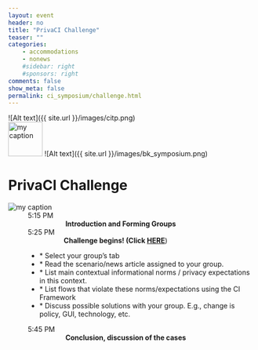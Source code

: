```yaml
---
layout: event
header: no
title: "PrivaCI Challenge"
teaser: ""
categories:
    - accommodations
    - nonews
    #sidebar: right
    #sponsors: right
comments: false
show_meta: false
permalink: ci_symposium/challenge.html
---
```

![Alt text]({{ site.url }}/images/citp.png)
<br/>
<img src="{{ site.url }}/images/DLI_logo.jpg" alt="my caption" style="height: 70px;"/>
![Alt text]({{ site.url }}/images/bk_symposium.png)




<dl class="agenda">
    <dt><h1>PrivaCI Challenge</h1></dt>
<img src="{{ site.url }}/images/context-matters.jpg" alt="my caption" />
    <dd>
        <span>5:15 PM&emsp;&emsp;</span>
        <section><b>&emsp;&emsp;&emsp;&emsp; &emsp; Introduction and Forming Groups </b></section>
    </dd>
    <dd>
    <span>5:25 PM&emsp;&emsp;</span>
    <section><b>&emsp;&emsp;&emsp;&emsp;&emsp; Challenge begins! (Click <a href="https://docs.google.com/spreadsheets/d/1uIAW_ByA_rTm0tg31cZb1vvTtAP3jlVMaIRPQ4OrQio/edit?usp=sharing" target="_blank">HERE</a></b>)</section>
    <ul>          
    <li>* Select your group’s tab</li>
    <li>* Read the scenario/news article assigned to your group. </li>
    <li>* List main contextual informational norms / privacy expectations in this context.</li>
    <li>* List flows that violate these norms/expectations using the CI Framework</li>
    <li>* Discuss possible solutions with your group. E.g., change is policy, GUI, technology, etc.</li>
    </ul>
    </dd>
    <dd>
    <span>5:45 PM&emsp;</span>
    <section><b>&emsp;&emsp;&emsp;&emsp; &emsp; Conclusion, discussion of the cases</b></section>
    </dd>
</dl>
